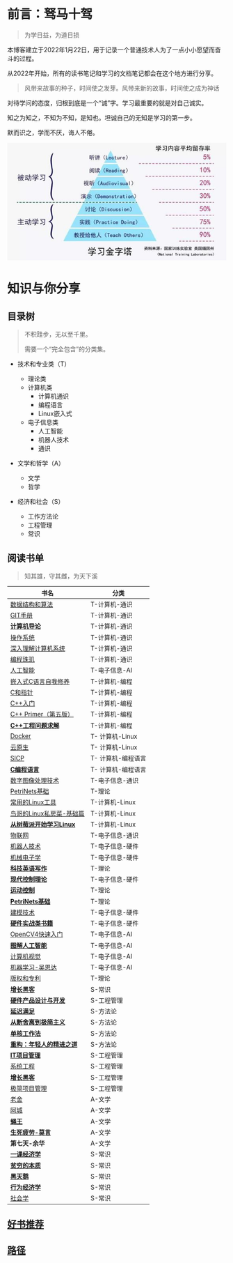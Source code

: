 # 前言：驽马十驾

>  为学日益，为道日损

本博客建立于2022年1月22日，用于记录一个普通技术人为了一点小小愿望而奋斗的过程。

从2022年开始，所有的读书笔记和学习的文档笔记都会在这个地方进行分享。

> 风带来故事的种子，时间使之发芽。风带来新的故事，时间使之成为神话

对待学问的态度，归根到底是一个“诚”字。学习最重要的就是对自己诚实。

知之为知之，不知为不知，是知也。坦诚自己的无知是学习的第一步。

默而识之，学而不厌，诲人不倦。

![如何学习](HowToLearn.png)

## 



# 知识与你分享

## 目录树

> 不积跬步，无以至千里。
>
> 需要一个“完全包含”的分类集。

- 技术和专业类（T）
  - 理论类
  - 计算机类
    - 计算机通识
    - 编程语言
    - Linux嵌入式
  - 电子信息类
    - 人工智能
    - 机器人技术
    - 通识
- 文学和哲学（A）
  - 文学
  - 哲学

- 经济和社会（S）
  - 工作方法论
  - 工程管理
  - 常识

## 阅读书单

> 知其雄，守其雌，为天下溪


| 书名                                                         | 分类            |
| ------------------------------------------------------------ | --------------- |
| [数据结构和算法](books\技术和专业类\计算机\计算机通识\数据结构与算法.md) | T-计算机-通识 |
| [GIT手册](books\技术和专业类\计算机\计算机通识\git.md) | T-计算机-通识 |
| [**计算机导论**](books\技术和专业类\计算机\计算机通识\计算机导论.md) | T-计算机-通识 |
| [操作系统](books\技术和专业类\计算机\计算机通识\操作系统.md) | T-计算机-通识 |
| [深入理解计算机系统](books\技术和专业类\计算机\计算机通识\CSAPP.md) | T-计算机-通识 |
| [编程珠玑](books\技术和专业类\计算机\计算机通识\编程珠玑.md) | T-计算机-通识 |
| [人工智能](books\技术和专业类\电子信息\人工智能\AI.md) | T-电子信息-AI |
| [嵌入式C语言自我修养](books\技术和专业类\计算机\编程语言\嵌入式C.md) | T-计算机-编程 |
| [C和指针](技术和专业类\计算机\编程语言\PointersOnC.md) | T-计算机-编程 |
| [C++入门](books\技术和专业类\计算机\编程语言\C++入门笔记.md) | T-计算机-编程 |
| [C++ Primer（第五版）](books\技术和专业类\计算机\编程语言\C++Primer.md) | T-计算机-编程 |
| [**C++工程问题求解**](books\技术和专业类\计算机\编程语言\C++工程问题求解.md) | T-计算机-编程 |
| [Docker](books\技术和专业类\计算机\Linux\Docker.md) | T- 计算机-Linux |
| [云原生](books\技术和专业类\计算机\Linux\云原生（阿里云）.md) | T- 计算机-Linux |
| [SICP](books\技术和专业类\计算机\编程语言\SICP-计算机程序的构造和解释.md) | T- 计算机-编程语言 |
| [**C编程语言**](books\技术和专业类\计算机\编程语言\C语言程序设计.md) | T- 计算机-编程语言 |
| [数字图像处理技术](books\技术和专业类\电子信息\通识\数字图像处理.md) | T-电子信息-通识 |
| [PetriNets基础](books\技术和专业类\理论\PetriNets.md) | T-理论 |
| [常用的Linux工具](books\技术和专业类\计算机\Linux\资源.md) | T-计算机-Linux |
| [鸟哥的Linux私房菜-基础篇](books\技术和专业类\计算机\Linux\鸟哥的Linux私房菜-基础篇.md) | T-计算机-Linux |
| [**从树莓派开始学习Linux**](books\技术和专业类\计算机\Linux\从树莓派开始玩转Linux.md) | T-计算机-Linux |
| [物联网](books\技术和专业类\电子信息\其它\物联网IoT.md) | T-电子信息-通识 |
| [机器人技术](books\技术和专业类\电子信息\机器人和硬件\机器人技术.md) | T-电子信息-硬件 |
| [机械电子学](books\技术和专业类\电子信息\机器人和硬件\机械电子学.md) | T-电子信息-硬件 |
| [**科技英语写作**](books\技术和专业类\理论\科技英语写作.md) | T-理论 |
| [**现代控制理论**](books\技术和专业类\理论\现代控制理论.md) | T-电子信息-硬件 |
| [**运动控制**](books\硬件\运动控制.md)     | T-理论 |
| [**PetriNets基础**](books\硬件\PetriNets)    | T-理论 |
| [建模技术](books\技术和专业类\电子信息\机器人和硬件\建模技术.md) | T-电子信息-硬件 |
| [**硬件实战类书籍**](books\技术和专业类\电子信息\机器人和硬件\硬件实战类.md) | T-电子信息-硬件 |
| [OpenCV4快速入门](books\技术和专业类\电子信息\人工智能\计算机视觉.md) | T-电子信息-AI   |
| **[图解人工智能](books\技术和专业类\电子信息\人工智能\图解人工智能.md)** | T-电子信息-AI   |
| [计算机视觉](books\技术和专业类\电子信息\人工智能\计算机视觉.md) | T-电子信息-AI   |
| [机器学习-吴恩达](books\技术和专业类\电子信息\人工智能\吴恩达机器学习.md) | T-电子信息-AI   |
| [版权和专利](books\技术和专业类\理论\专利和版权.md)          | T-理论          |
| [**增长黑客**](books\方法论\增长黑客.md)                 | S-常识 |
| [**硬件产品设计与开发**](books\方法论\硬件产品设计与开发.md) | S-工程管理 |
| [**延迟满足**](books\经济和社会\方法论\延迟满足.md) | S-方法论 |
| [**从断舍离到极简主义**](books\经济和社会\方法论\从断舍离到极简主义.md) | S-方法论 |
| [**单核工作法**](books\经济和社会\方法论\单核工作法.md) | S-方法论 |
| [**重构：年轻人的精进之道**](books\经济和社会\方法论\重构.md) | S-方法论 |
| [**IT项目管理**](books\经济和社会\工程管理\IT项目管理.md)    | S-工程管理      |
| [系统工程](books\经济和社会\工程管理\系统工程.md)            | S-工程管理      |
| **[增长黑客](books\经济和社会\工程管理\增长黑客.md)**        | S-工程管理      |
| [极简项目管理](books\经济和社会\工程管理\极简项目管理.md)    | S-工程管理      |
| [老舍](books\文学和哲学\老舍.md)      | A-文学 |
| [阿城](books\文学和哲学\阿城.md) | A-文学 |
| **[蝇王](books\文学和哲学\蝇王.md)** | A-文学 |
| [**生死疲劳-莫言**](books\文学和哲学\生死疲劳.md) | A-文学 |
| **第七天-余华**                                  | A-文学 |
| [**一课经济学**](books\经济和社会\常识\一课经济学.md) | S-常识  |
| **[贫穷的本质](books\经济和社会\常识\贫穷的本质.md)** | S-常识  |
| **[黑天鹅](books\经济和社会\常识\黑天鹅.md)** | S-常识  |
| [**行为经济学**](books\经济和社会\常识\行为经济学.md) | S-常识  |
| [社会学](books\经济和社会\常识\社会学.md) | S-常识 |




## [好书推荐](书单.md)

## [路径](路径.md)



